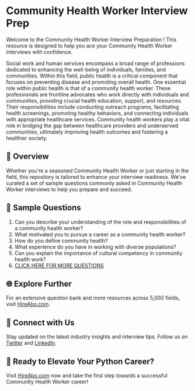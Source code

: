 # Community Health Worker Interview Prep

Welcome to the Community Health Worker Interview Preparation ! This resource is designed to help you ace your Community Health Worker interviews with confidence.

Social work and human services encompass a broad range of professions dedicated to enhancing the well-being of individuals, families, and communities. Within this field, public health is a critical component that focuses on preventing disease and promoting overall health. One essential role within public health is that of a community health worker. These professionals are frontline advocates who work directly with individuals and communities, providing crucial health education, support, and resources. Their responsibilities include conducting outreach programs, facilitating health screenings, promoting healthy behaviors, and connecting individuals with appropriate healthcare services. Community health workers play a vital role in bridging the gap between healthcare providers and underserved communities, ultimately improving health outcomes and fostering a healthier society.

## 🚀 Overview

Whether you're a seasoned Community Health Worker or just starting in the field, this repository is tailored to enhance your interview readiness. We've curated a set of sample questions commonly asked in Community Health Worker interviews to help you prepare and succeed.

## 📝 Sample Questions

1. Can you describe your understanding of the role and responsibilities of a community health worker?
2. What motivated you to pursue a career as a community health worker?
3. How do you define community health?
4. What experience do you have in working with diverse populations?
5. Can you explain the importance of cultural competency in community health work?
6. [CLICK HERE FOR MORE QUESTIONS](https://hireabo.com/job/13_2_8/Community%20Health%20Worker)

## 🌐 Explore Further

For an extensive question bank and more resources across 5,000 fields, visit [HireAbo.com](https://www.hireabo.com).

## 📱 Connect with Us

Stay updated on the latest industry insights and interview tips. Follow us on [Twitter](https://twitter.com/hireabo) and [LinkedIn](https://www.linkedin.com/in/hire-abo-3609972a8/).

## 🚀 Ready to Elevate Your Python Career?

Visit [HireAbo.com](https://www.hireabo.com) now and take the first step towards a successful Community Health Worker career!